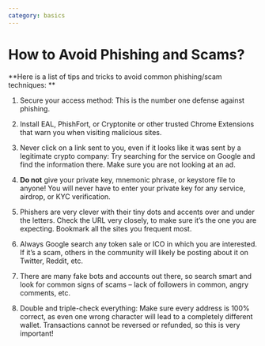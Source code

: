 ```yaml
---
category: basics
---
```

# How to Avoid Phishing and Scams?

**Here is a list of tips and tricks to avoid common phishing/scam techniques: **

1. Secure your access method: This is the number one defense against phishing.

2. Install EAL, PhishFort, or Cryptonite or other trusted Chrome Extensions that warn you when visiting malicious sites.

3. Never click on a link sent to you, even if it looks like it was sent by a legitimate crypto company: Try searching for the service on Google and find the information there. Make sure you are not looking at an ad.

4. **Do not** give your private key, mnemonic phrase, or keystore file to anyone! You will never have to enter your private key for any service, airdrop, or KYC verification.

5. Phishers are very clever with their tiny dots and accents over and under the letters. Check the URL very closely, to make sure it’s the one you are expecting. Bookmark all the sites you frequent most.

6. Always Google search any token sale or ICO in which you are interested. If it’s a scam, others in the community will likely be posting about it on Twitter, Reddit, etc.

7. There are many fake bots and accounts out there, so search smart and look for common signs of scams – lack of followers in common, angry comments, etc.

8. Double and triple-check everything: Make sure every address is 100% correct, as even one wrong character will lead to a completely different wallet. Transactions cannot be reversed or refunded, so this is very important!
